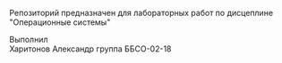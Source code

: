 Репозиторий предназначен для лабораторных работ по дисцеплине "Операционные системы"





Выполнил 			
Харитонов Александр
группа ББСО-02-18
